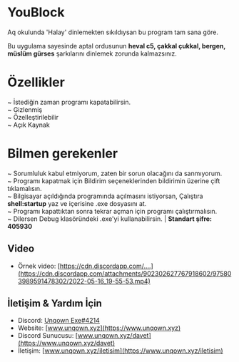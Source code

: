 # YouBlock
Aq okulunda 'Halay' dinlemekten sıkıldıysan bu program tam sana göre.

Bu uygulama sayesinde aptal ordusunun <b>heval c5, çakkal çukkal, bergen, müslüm gürses</b> şarkılarını dinlemek zorunda kalmazsınız.


# Özellikler
~ İstediğin zaman programı kapatabilirsin.<br>
~ Gizlenmiş<br>
~ Özelleştirilebilir<br>
~ Açık Kaynak<br>


# Bilmen gerekenler
~ Sorumluluk kabul etmiyorum, zaten bir sorun olacağını da sanmıyorum.<br>
~ Programı kapatmak için Bildirim seçeneklerinden bildirimin üzerine çift tıklamalısın.<br>
~ Bilgisayar açıldığında programında açılmasını istiyorsan, Çalıştıra <b>shell:startup</b> yaz ve içerisine .exe dosyasını at.<br>
~ Programı kapattıktan sonra tekrar açman için programı çalıştırmalısın.<br>
~ Dilersen Debug klasöründeki .exe'yi kullanabilirsin. | <b>Standart şifre: 405930</b><br>


## Video
- Örnek video: [https://cdn.discordapp.com/....](https://cdn.discordapp.com/attachments/902302627767918602/975803989591478302/2022-05-16_19-55-53.mp4)

## İletişim & Yardım İçin
- Discord: [Unqown Exe#4214](https://discord.com/users/791255637920972801)
- Website: [www.unqown.xyz](https://www.unqown.xyz)
- Discord Sunucusu: [www.unqown.xyz/davet](https://www.unqown.xyz/davet)
- İletişim: [www.unqown.xyz/iletisim](https://www.unqown.xyz/iletisim)
